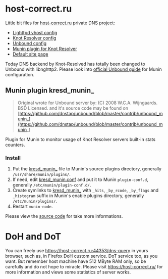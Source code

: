 # host-correct.ru 

Little bit files for [host-correct.ru](https://host-correct.ru/) private DNS project:

 - [Lighttpd vhost config](host-correct.ru.conf)
 - [Knot Resolver config](kresd.conf)
 - [Unbound config](unbound.conf)
 - [Munin plugin for Knot Resolver](kresd_munin_)
 - [Default site page](index.htm)

Today DNS backend by Knot-Resolved has totally been changed to Unbound with libnghttp2. Please look into [official Unbound guide](https://nlnetlabs.nl/documentation/unbound/howto-statistics/) for Munin configuration.

## Munin plugin kresd_munin_

> Original wrote for Unbound server by:
> (C) 2008 W.C.A. Wijngaards.  BSD Licensed.
> and it's source code may be found on 
> [https://github.com/dnstap/unbound/blob/master/contrib/unbound_munin_](https://github.com/dnstap/unbound/blob/master/contrib/unbound_munin_)

Plugin for Munin to monitor usage of Knot Resolver servers built-in stats counters.

### Install

 1. Put the [kresd_munin_](kresd_munin_) file to Munin's source plugins directory, generally `/usr/share/munin/plugins/`.
 1. If need, edit [kresd_munin.conf](kresd_munin.conf) and put it to Munin `plugin-conf.d`, generally `/etc/munin/plugin-conf.d/`.
 1. Create symlinks to [kresd_munin_](kresd_munin_) with `_hits`, `_by_rcode`, `_by_flags` and `_histogram` suffix in Munin's enable plugins directory, generally `/etc/munin/plugins/`.
 1. Restart `munin-node`.

Please view the [source code](kresd_munin_) for take more informations.
  
# DoH and DoT

You can freely use https://host-correct.ru:44353/dns-query in yours browser, such as, in Firefox DoH custom service. DoT service too, as you want. But remember host machine have 512 MByte RAM only, so be carefully and do not hope to miracle.
Please visit https://host-correct.ru/ for more information and views some statistics of server works.